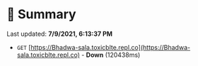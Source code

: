 # 📖 Summary
Last updated: **7/9/2021, 6:13:37 PM**

- `GET` [https://Bhadwa-sala.toxicblte.repl.co](https://Bhadwa-sala.toxicblte.repl.co) - **Down** (120438ms)
